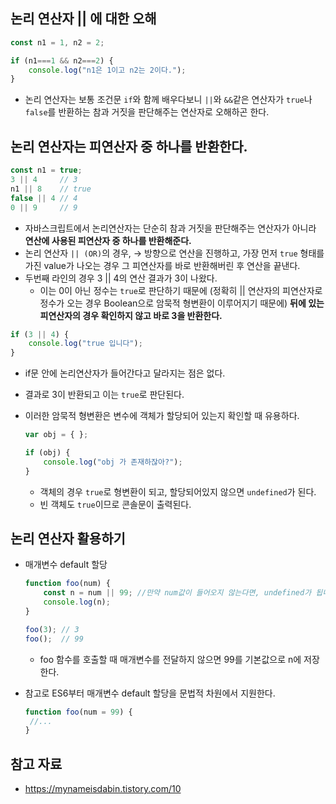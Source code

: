 ## 논리 연산자 || 에 대한 오해

```jsx
const n1 = 1, n2 = 2;

if (n1===1 && n2===2) {
	console.log("n1은 1이고 n2는 2이다.");
}
```

- 논리 연산자는 보통 조건문 `if`와 함께 배우다보니 `||`와 `&&`같은 연산자가 `true`나 `false`를 반환하는 참과 거짓을 판단해주는 연산자로 오해하곤 한다.

## 논리 연산자는 피연산자 중 하나를 반환한다.

```jsx
const n1 = true;
3 || 4     // 3
n1 || 8    // true
false || 4 // 4
0 || 9     // 9
```

- 자바스크립트에서 논리연산자는 단순히 참과 거짓을 판단해주는 연산자가 아니라 **연산에 사용된 피연산자 중 하나를 반환해준다.**
- 논리 연산자 `|| (OR)`의 경우, → 방향으로 연산을 진행하고, 가장 먼저 `true` 형태를 가진 value가 나오는 경우 그 피연산자를 바로 반환해버린 후 연산을 끝낸다.
- 두번째 라인의 경우 3 || 4의 연산 결과가 3이 나왔다.
    - 이는 0이 아닌 정수는 `true`로 판단하기 때문에 (정확히 || 연산자의 피연산자로 정수가 오는 경우 Boolean으로 암묵적 형변환이 이루어지기 때문에) **뒤에 있는 피연산자의 경우 확인하지 않고 바로 3을 반환한다.**

```jsx
if (3 || 4) {
	console.log("true 입니다");
}
```

- if문 안에 논리연산자가 들어간다고 달라지는 점은 없다.
- 결과로 3이 반환되고 이는 `true`로 판단된다.
- 이러한 암묵적 형변환은 변수에 객체가 할당되어 있는지 확인할 때 유용하다.
    
    ```jsx
    var obj = { };
    
    if (obj) {
    	console.log("obj 가 존재하잖아?");
    }
    ```
    
    - 객체의 경우 `true`로 형변환이 되고, 할당되어있지 않으면 `undefined`가 된다.
    - 빈 객체도 `true`이므로 콘솔문이 출력된다.

## 논리 연산자 활용하기

- 매개변수 default 할당
    
    ```jsx
    function foo(num) {
    	const n = num || 99; //만약 num값이 들어오지 않는다면, undefined가 됩니다.
    	console.log(n);
    }
    
    foo(3); // 3
    foo();  // 99
    ```
    
    - foo 함수를 호출할 때 매개변수를 전달하지 않으면 99를 기본값으로 n에 저장한다.
- 참고로 ES6부터 매개변수 default 할당을 문법적 차원에서 지원한다.
    
    ```jsx
    function foo(num = 99) {
     //...
    }
    ```
    

## 참고 자료

- https://mynameisdabin.tistory.com/10